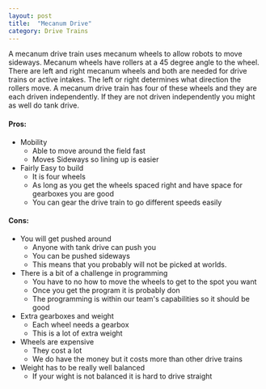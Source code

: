 ```yaml
---
layout: post
title:  "Mecanum Drive"
category: Drive Trains
---
```


A mecanum drive train uses mecanum wheels to allow robots to move sideways. Mecanum wheels have rollers at a 45 degree angle to the wheel. There are left and right mecanum wheels and both are needed for drive trains or active intakes. The left or right determines what direction the rollers move. A mecanum drive train has four of these wheels and they are each driven independently. If they are not driven independently you might as well do tank drive. 

#### Pros:
* Mobility 
    - Able to move around the field fast
    - Moves Sideways so lining up is easier
* Fairly Easy to build
    - It is four wheels 
    - As long as you get the wheels spaced right and have space for gearboxes you are good
    - You can gear the drive train to go different speeds easily

#### Cons: 
* You will get pushed around
    - Anyone with tank drive can push you
    - You can be pushed sideways
    - This means that you probably will not be picked at worlds. 
* There is a bit of a challenge in programming
    - You have to no how to move the wheels to get to the spot you want
    - Once you get the program it is probably don
    - The programming is within our team's capabilities so it should be good
* Extra gearboxes and weight
    - Each wheel needs a gearbox
    - This is a lot of extra weight
* Wheels are expensive
    - They cost a lot
    - We do have the money but it costs more than other drive trains
* Weight has to be really well balanced
    - If your wight is not balanced it is hard to drive straight